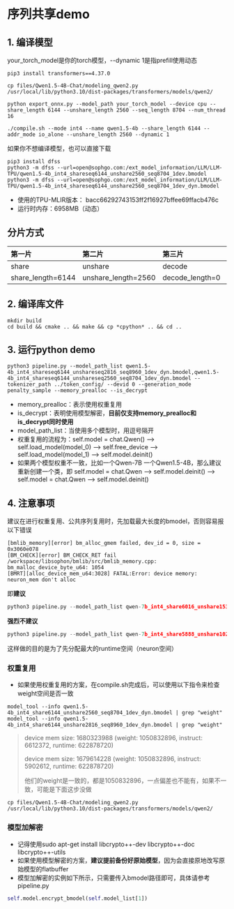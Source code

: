 # 序列共享demo

## 1. 编译模型
your_torch_model是你的torch模型，--dynamic 1是指prefill使用动态
```shell
pip3 install transformers==4.37.0

cp files/Qwen1.5-4B-Chat/modeling_qwen2.py /usr/local/lib/python3.10/dist-packages/transformers/models/qwen2/

python export_onnx.py --model_path your_torch_model --device cpu --share_length 6144 --unshare_length 2560 --seq_length 8704 --num_thread 16

./compile.sh --mode int4 --name qwen1.5-4b --share_length 6144 --addr_mode io_alone --unshare_length 2560 --dynamic 1
```
如果你不想编译模型，也可以直接下载
```shell
pip3 install dfss
python3 -m dfss --url=open@sophgo.com:/ext_model_information/LLM/LLM-TPU/qwen1.5-4b_int4_shareseq6144_unshare2560_seq8704_1dev.bmodel
python3 -m dfss --url=open@sophgo.com:/ext_model_information/LLM/LLM-TPU/qwen1.5-4b_int4_shareseq6144_unshare2560_seq8704_1dev_dyn.bmodel
```
* 使用的TPU-MLIR版本： bacc66292743153ff2f16927bffee69ffacb476c
* 运行时内存：6958MB（动态）

## 分片方式
|第一片                  |第二片                 |第三片              |总长度              |
|:-                     |:-                     |:-                 |:-                 |
|share                  |unshare                |decode             |seq                |
|share_length=6144      |unshare_length=2560    |decode_length=0    |seq_length=8704    |


## 2. 编译库文件
```shell
mkdir build
cd build && cmake .. && make && cp *cpython* .. && cd ..
```


## 3. 运行python demo
```shell
python3 pipeline.py --model_path_list qwen1.5-4b_int4_shareseq6144_unshareseq2816_seq8960_1dev_dyn.bmodel,qwen1.5-4b_int4_shareseq6144_unshareseq2560_seq8704_1dev_dyn.bmodel --tokenizer_path ../token_config/ --devid 0 --generation_mode penalty_sample --memory_prealloc --is_decrypt
```
* memory_prealloc：表示使用权重复用
* is_decrypt：表明使用模型解密，**目前仅支持memory_prealloc和is_decrypt同时使用**
* model_path_list：当使用多个模型时，用逗号隔开
* 权重复用的流程为：self.model = chat.Qwen() --> self.load_model(model_0) --> self.free_device --> self.load_model(model_1) --> self.model.deinit()
* 如果两个模型权重不一致，比如一个Qwen-7B 一个Qwen1.5-4B，那么建议重新创建一个类，即 self.model = chat.Qwen --> self.model.deinit() --> self.model = chat.Qwen --> self.model.deinit()


## 4. 注意事项

建议在进行权重复用、公共序列复用时，先加载最大长度的bmodel，否则容易报以下错误
```
[bmlib_memory][error] bm_alloc_gmem failed, dev_id = 0, size = 0x3060e078
[BM_CHECK][error] BM_CHECK_RET fail /workspace/libsophon/bmlib/src/bmlib_memory.cpp: bm_malloc_device_byte_u64: 1054
[BMRT][alloc_device_mem_u64:3028] FATAL:Error: device memory: neuron_mem don't alloc
```
即**建议**
```python
python3 pipeline.py --model_path_list qwen-7b_int4_share6016_unshare1536_seq8704_1dev_dyn.bmodel,qwen-7b_int4_share5888_unshare1024_seq8704_1dev_dyn.bmodel  ...
```
**强烈不建议**
```python
python3 pipeline.py --model_path_list qwen-7b_int4_share5888_unshare1024_seq8704_1dev_dyn.bmodel,qwen-7b_int4_share6016_unshare1536_seq8704_1dev_dyn.bmodel  ...
```
这样做的目的是为了先分配最大的runtime空间（neuron空间）

### 权重复用
* 如果使用权重复用的方案，在compile.sh完成后，可以使用以下指令来检查weight空间是否一致

```shell
model_tool --info qwen1.5-4b_int4_share6144_unshare2560_seq8704_1dev_dyn.bmodel | grep "weight"
model_tool --info qwen1.5-4b_int4_share6144_unshare2816_seq8960_1dev_dyn.bmodel | grep "weight"
```
> device mem size: 1680323988 (weight: 1050832896, instruct: 6612372, runtime: 622878720)
>
> device mem size: 1679614228 (weight: 1050832896, instruct: 5902612, runtime: 622878720)
>
> 他们的weight是一致的，都是1050832896，一点偏差也不能有，如果不一致，可能是下面这步没做
```shell
cp files/Qwen1.5-4B-Chat/modeling_qwen2.py /usr/local/lib/python3.10/dist-packages/transformers/models/qwen2/
```

### 模型加解密
* 记得使用sudo apt-get install libcrypto++-dev libcrypto++-doc libcrypto++-utils
* 如果使用模型解密的方案，**建议提前备份好原始模型**，因为会直接原地改写原始模型的flatbuffer
* 模型加解密的实例如下所示，只需要传入bmodel路径即可，具体请参考pipeline.py
```python
self.model.encrypt_bmodel(self.model_list[1])
```
